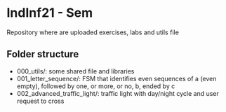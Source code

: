 # IndInf21 - Sem

<p>
Repository where are uploaded exercises, labs and utils file
</p>


## Folder structure

- 000_utils/: some shared file and libraries
- 001_letter_sequence/: FSM that identifies even sequences of a (even empty), followed by one, or more, or no, b, ended by c
- 002_advanced_traffic_light/: traffic light with day/night cycle and user request to cross
